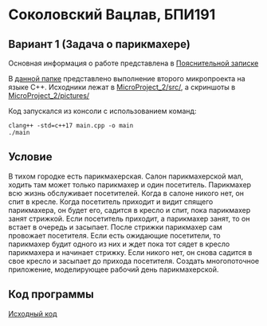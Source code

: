 # Соколовский Вацлав, БПИ191
## Вариант 1 (Задача о парикмахере)
Основная информация о работе представлена в [Пояснительной записке](https://github.com/RinokuS/HSE-FCS-SE-CPP-MT/tree/main/MicroProject_2/PZ.pdf)

В [данной папке](https://github.com/RinokuS/HSE-FCS-SE-CPP-MT/tree/main/MicroProject_2) представлено выполнение второго микропроекта на языке С++. Исходники лежат в [MicroProject_2/src/](https://github.com/RinokuS/HSE-FCS-SE-CPP-MT/tree/main/MicroProject_2/src), а скриншоты в [MicroProject_2/pictures/](https://github.com/RinokuS/HSE-FCS-SE-CPP-MT/tree/main/MicroProject_2/pictures)

Код запускался из консоли с использованием команд:

	clang++ -std=c++17 main.cpp -o main
    ./main

## Условие
В тихом городке есть парикмахерская. Салон 
парикмахерской мал, ходить там может только парикмахер и один 
посетитель. Парикмахер всю жизнь обслуживает посетителей. Когда в салоне 
никого нет, он спит в кресле. Когда посетитель приходит и видит спящего 
парикмахера, он будет его, садится в кресло и спит, пока парикмахер занят 
стрижкой. Если посетитель приходит, а парикмахер занят, то он встает в 
очередь и засыпает. После стрижки парикмахер сам провожает посетителя. 
Если есть ожидающие посетители, то парикмахер будит одного из них и ждет 
пока тот сядет в кресло парикмахера и начинает стрижку. Если никого нет, 
он снова садится в свое кресло и засыпает до прихода посетителя. Создать 
многопоточное приложение, моделирующее рабочий день парикмахерской.

## Код программы
[Исходный код](https://github.com/RinokuS/HSE-FCS-SE-CPP-MT/tree/main/MicroProject_2/src/main.cpp)<br>
